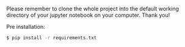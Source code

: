 Please remember to clone the whole project into the default working directory of your jupyter notebook on your computer. Thank you!

Pre installation:

```bash
$ pip install -r requirements.txt
```
